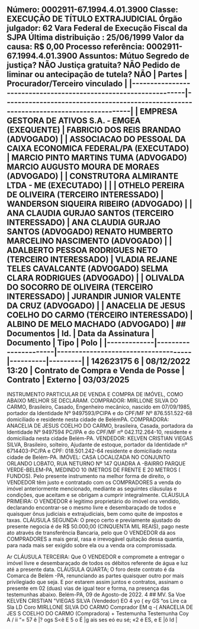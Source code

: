 ## Número: 0002911-67.1994.4.01.3900 Classe: EXECUÇÃO DE TÍTULO EXTRAJUDICIAL Órgão julgador: 62 Vara Federal de Execução Fiscal da SJPA Última distribuição : 25/06/1999 Valor da causa: R$ 0,00 Processo referência: 0002911-67.1994.4.01.3900 Assuntos: Mútuo Segredo de justiça? NÃO Justiça gratuita? NÃO Pedido de liminar ou antecipação de tutela? NÃO | Partes | Procurador/Terceiro vinculado | |-----------------------------------------------------------------|--------------------------------------------------------------------------------------| | EMPRESA GESTORA DE ATIVOS S.A. - EMGEA (EXEQUENTE) | FABRICIO DOS REIS BRANDAO (ADVOGADO) | | ASSOCIACAO DO PESSOAL DA CAIXA ECONOMICA FEDERAL/PA (EXECUTADO) | MARCIO PINTO MARTINS TUMA (ADVOGADO) MARCIO AUGUSTO MOURA DE MORAES (ADVOGADO) | | CONSTRUTORA ALMIRANTE LTDA - ME (EXECUTADO) | | | OTHELO PEREIRA DE OLIVEIRA (TERCEIRO INTERESSADO) | WANDERSON SIQUEIRA RIBEIRO (ADVOGADO) | | ANA CLAUDIA GURJAO SANTOS (TERCEIRO INTERESSADO) | ANA CLAUDIA GURJAO SANTOS (ADVOGADO) RENATO HUMBERTO MARCELINO NASCIMENTO (ADVOGADO) | | ADALBERTO PESSOA RODRIGUES NETO (TERCEIRO INTERESSADO) | VLADIA REJANE TELES CAVALCANTE (ADVOGADO) SELMA CLARA RODRIGUES (ADVOGADO) | | OLIVALDA DO SOCORRO DE OLIVEIRA (TERCEIRO INTERESSADO) | JURANDIR JUNIOR VALENTE DA CRUZ (ADVOGADO) | | ANACELIA DE JESUS COELHO DO CARMO (TERCEIRO INTERESSADO) | ALBINO DE MELO MACHADO (ADVOGADO) | ## Documentos | Id. | Data da Assinatura | Documento | Tipo | Polo | |-------------|----------------------|-------------------------------------|----------|---------| | 142623175 6 | 08/12/2022 13:20 | Contrato de Compra e Venda de Posse | Contrato | Externo | 03/03/2025

INSTRUMENTO PARTICULAR DE VENDA E COMPRA DE IMÓVEL, COMO ABAIXO MELHOR SE DECLARAM. COMPRADOR: MIRLLONE SILVA DO CARMO, Brasileiro, Casado, Engenheiro mecânico, nascido em 07/09/1985, portador da Identidade Nº 9497593/PCIPA e do CPF/MF Nº 876.551.522-68 domiciliado e residente nesta cidade de BelémPA. COMPRADORA: ANACELIA DE JESUS COELHO DO CARMO, brasileira, Casada, portadora da Identidade Nº 9497594 PC/IPA e do CPF/MF nº 042.112.264-10, residente e domiciliada nesta cidade Belém-PA. VENDEDOR: KELVEN CRISTIAN VIEGAS SILVA, Brasileiro, solteiro, Ajudante de estoque, portador da Identidade nº 6714403-PC/PA e CPF: 018.501.242-64 residente e domiciliado nesta cidade de Belém-PA. IMÓVEL: CASA LOCALIZADA NO CONJUNTO ORLANDO LOBATO, RUA NETURNO Nº 147 QUADRA A -BAIRRO PARQUE VERDE-BELEM-PA, MEDINDO 10 (METROS DE FRENTE E 20 METROS ( FUNDOS). Pelo presente instrumento na melhor forma de direito, o VENDEDOR têm justo e contratado com os COMPRADORES a venda do imóvel anteriormente mencionado, mediante as seguintes cláusulas e condições, que aceitam e se obrigam a cumprir integralmente. CLÁUSULA PRIMEIRA: O VENDEDOR é legitimo proprietário do imóvel ora vendido, declarando encontrar-se o mesmo livre e desembaraçado de todos e quaisquer ônus judiciais e extrajudiciais, bem como quite de impostos e taxas. CLÁUSULA SEGUNDA: O preço certo e previamente ajustado do presente negocia é de R$ 50.000,00 (CINQUENTA MIL REAIS), pago neste ato através de transferência Bancaria, pelo que O VENDEDOR dá aos COMPRADORES a mais geral, rasa e irrevogável quitação dessa quantia, para nada mais ser exigido sobre ela ou a venda ora compromissada.

Ar CLÁUSULA TERCEIRA: Que O VENDEDOR e compromete a entregar o imóvel livre e desembaraçado de todos os débitos referente de água e luz até a presente data. CLÁUSULA QUARTA; O foro deste contrato é da Comarca de Belém -PA, renunciando as partes quaisquer outro por mais privilegiado que seja. E por estarem assim juntos e contratos, assinam o presente em 02 (duas) vias de igual teor e forma, na presença das testemunhas abaixo. Belém-PA, 09 de Agosto-de 2022. 4 ## MV. Sa Voe KELVEN CRISTIAN "VIEGAS SILVA (Vendedor) EO 4 yo ( ey GS “os Lire ca Sla LD Coro MIRLLONE SILVA DO CARMO Comprador EM q -( ANACELIA DE JES S COELHO DO CARMO (Compradora) + Testemunha Testemunha Coy A / ii “= 57 ê |? ogs S&lt;ê E 5 o É |g ais ses eó eu sé; «2 é ES, e E |ô Id |

